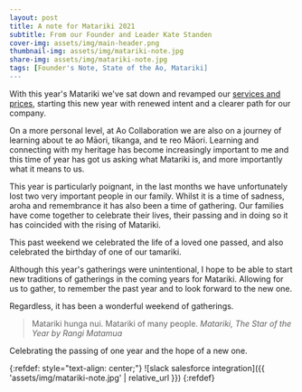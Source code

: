 ```yaml
---
layout: post
title: A note for Matariki 2021
subtitle: From our Founder and Leader Kate Standen
cover-img: assets/img/main-header.png
thumbnail-img: assets/img/matariki-note.jpg
share-img: assets/img/matariki-note.jpg
tags: [Founder's Note, State of the Ao, Matariki]
---
```


With this year's Matariki we've sat down and revamped our [services and prices](https://aocollab.tech/pricing/), starting this new year with renewed intent and a clearer path for our company.

On a more personal level, at Ao Collaboration we are also on a journey of learning about te ao Māori, tikanga, and te reo Māori. Learning and connecting with my heritage has become increasingly important to me and this time of year has got us asking what Matariki is, and more importantly what it means to us.

This year is particularly poignant, in the last months we have unfortunately lost two very important people in our family. Whilst it is a time of sadness, aroha and remembrance it has also been a time of gathering. Our families have come together to celebrate their lives, their passing and in doing so it has coincided with the rising of Matariki.

This past weekend we celebrated the life of a loved one passed, and also celebrated the birthday of one of our tamariki.

Although this year's gatherings were unintentional, I hope to be able to start new traditions of gatherings in the coming years for Matariki. Allowing for us to gather, to remember the past year and to look forward to the new one.

Regardless, it has been a wonderful weekend of gatherings.

> Matariki hunga nui. Matariki of many people.
*Matariki, The Star of the Year by Rangi Matamua*

Celebrating the passing of one year and the hope of a new one.

{:refdef: style="text-align: center;"}
![slack salesforce integration]({{ 'assets/img/matariki-note.jpg' | relative_url }})
{:refdef}
<br/>
